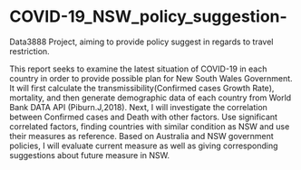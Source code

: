 # COVID-19_NSW_policy_suggestion-

Data3888 Project, aiming to provide policy suggest in regards to travel restriction.

This report seeks to examine the latest situation of COVID-19 in each country in order to provide possible plan for New South Wales Government. It will first calculate the transmissibility(Confirmed cases Growth Rate), mortality, and then generate demographic data of each country from World Bank DATA API (Piburn.J,2018). Next, I will investigate the correlation between Confirmed cases and Death with other factors. Use significant correlated factors, finding countries with similar condition as NSW and use their measures as reference. Based on Australia and NSW government policies, I will evaluate current measure as well as giving corresponding suggestions about future measure in NSW.
